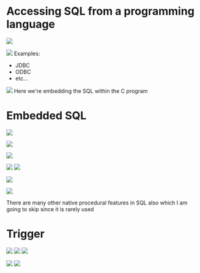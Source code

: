 # Accessing SQL from a programming language
![](assets/Pasted%20image%2020240818185247.png)

![](assets/Pasted%20image%2020240818185329.png)
Examples:
- JDBC
- ODBC
- etc...

![](assets/Pasted%20image%2020240818185418.png)
Here we're embedding the SQL within the C program

# Embedded SQL
![](assets/Pasted%20image%2020240818185513.png)

![](assets/Pasted%20image%2020240818185619.png)

![](assets/Pasted%20image%2020240818185648.png)

![](assets/Pasted%20image%2020240818185711.png)
![](assets/Pasted%20image%2020240818194951.png)

![](assets/Pasted%20image%2020240818195217.png)

![](assets/Pasted%20image%2020240818195328.png)

There are many other native procedural features in SQL also which I am going to skip since it is rarely used 

# Trigger
![](assets/Pasted%20image%2020240818195845.png)
![](assets/Pasted%20image%2020240818200627.png)
![](assets/Pasted%20image%2020240818200945.png)

![](assets/Pasted%20image%2020240818201047.png)
![](assets/Pasted%20image%2020240818201129.png)

